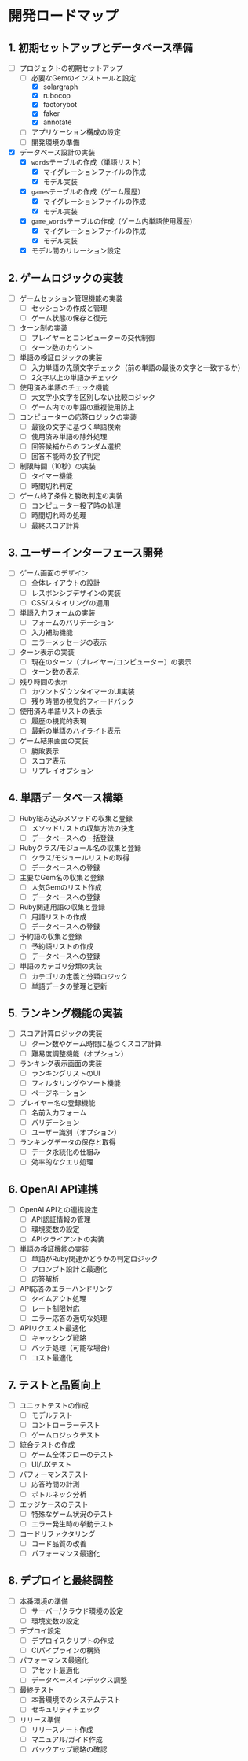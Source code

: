 # 開発ロードマップ

## 1. 初期セットアップとデータベース準備
- [ ] プロジェクトの初期セットアップ
  - [ ] 必要なGemのインストールと設定
    - [x] solargraph
    - [x] rubocop
    - [x] factorybot
    - [x] faker
    - [x] annotate
  - [ ] アプリケーション構成の設定
  - [ ] 開発環境の準備
- [x] データベース設計の実装
  - [x] `words`テーブルの作成（単語リスト）
    - [x] マイグレーションファイルの作成
    - [x] モデル実装
  - [x] `games`テーブルの作成（ゲーム履歴）
    - [x] マイグレーションファイルの作成
    - [x] モデル実装
  - [x] `game_words`テーブルの作成（ゲーム内単語使用履歴）
    - [x] マイグレーションファイルの作成
    - [x] モデル実装
  - [x] モデル間のリレーション設定

## 2. ゲームロジックの実装
- [ ] ゲームセッション管理機能の実装
  - [ ] セッションの作成と管理
  - [ ] ゲーム状態の保存と復元
- [ ] ターン制の実装
  - [ ] プレイヤーとコンピューターの交代制御
  - [ ] ターン数のカウント
- [ ] 単語の検証ロジックの実装
  - [ ] 入力単語の先頭文字チェック（前の単語の最後の文字と一致するか）
  - [ ] 2文字以上の単語かチェック
- [ ] 使用済み単語のチェック機能
  - [ ] 大文字小文字を区別しない比較ロジック
  - [ ] ゲーム内での単語の重複使用防止
- [ ] コンピューターの応答ロジックの実装
  - [ ] 最後の文字に基づく単語検索
  - [ ] 使用済み単語の除外処理
  - [ ] 回答候補からのランダム選択
  - [ ] 回答不能時の投了判定
- [ ] 制限時間（10秒）の実装
  - [ ] タイマー機能
  - [ ] 時間切れ判定
- [ ] ゲーム終了条件と勝敗判定の実装
  - [ ] コンピューター投了時の処理
  - [ ] 時間切れ時の処理
  - [ ] 最終スコア計算

## 3. ユーザーインターフェース開発
- [ ] ゲーム画面のデザイン
  - [ ] 全体レイアウトの設計
  - [ ] レスポンシブデザインの実装
  - [ ] CSS/スタイリングの適用
- [ ] 単語入力フォームの実装
  - [ ] フォームのバリデーション
  - [ ] 入力補助機能
  - [ ] エラーメッセージの表示
- [ ] ターン表示の実装
  - [ ] 現在のターン（プレイヤー/コンピューター）の表示
  - [ ] ターン数の表示
- [ ] 残り時間の表示
  - [ ] カウントダウンタイマーのUI実装
  - [ ] 残り時間の視覚的フィードバック
- [ ] 使用済み単語リストの表示
  - [ ] 履歴の視覚的表現
  - [ ] 最新の単語のハイライト表示
- [ ] ゲーム結果画面の実装
  - [ ] 勝敗表示
  - [ ] スコア表示
  - [ ] リプレイオプション

## 4. 単語データベース構築
- [ ] Ruby組み込みメソッドの収集と登録
  - [ ] メソッドリストの収集方法の決定
  - [ ] データベースへの一括登録
- [ ] Rubyクラス/モジュール名の収集と登録
  - [ ] クラス/モジュールリストの取得
  - [ ] データベースへの登録
- [ ] 主要なGem名の収集と登録
  - [ ] 人気Gemのリスト作成
  - [ ] データベースへの登録
- [ ] Ruby関連用語の収集と登録
  - [ ] 用語リストの作成
  - [ ] データベースへの登録
- [ ] 予約語の収集と登録
  - [ ] 予約語リストの作成
  - [ ] データベースへの登録
- [ ] 単語のカテゴリ分類の実装
  - [ ] カテゴリの定義と分類ロジック
  - [ ] 単語データの整理と更新

## 5. ランキング機能の実装
- [ ] スコア計算ロジックの実装
  - [ ] ターン数やゲーム時間に基づくスコア計算
  - [ ] 難易度調整機能（オプション）
- [ ] ランキング表示画面の実装
  - [ ] ランキングリストのUI
  - [ ] フィルタリングやソート機能
  - [ ] ページネーション
- [ ] プレイヤー名の登録機能
  - [ ] 名前入力フォーム
  - [ ] バリデーション
  - [ ] ユーザー識別（オプション）
- [ ] ランキングデータの保存と取得
  - [ ] データ永続化の仕組み
  - [ ] 効率的なクエリ処理

## 6. OpenAI API連携
- [ ] OpenAI APIとの連携設定
  - [ ] API認証情報の管理
  - [ ] 環境変数の設定
  - [ ] APIクライアントの実装
- [ ] 単語の検証機能の実装
  - [ ] 単語がRuby関連かどうかの判定ロジック
  - [ ] プロンプト設計と最適化
  - [ ] 応答解析
- [ ] API応答のエラーハンドリング
  - [ ] タイムアウト処理
  - [ ] レート制限対応
  - [ ] エラー応答の適切な処理
- [ ] APIリクエスト最適化
  - [ ] キャッシング戦略
  - [ ] バッチ処理（可能な場合）
  - [ ] コスト最適化

## 7. テストと品質向上
- [ ] ユニットテストの作成
  - [ ] モデルテスト
  - [ ] コントローラーテスト
  - [ ] ゲームロジックテスト
- [ ] 統合テストの作成
  - [ ] ゲーム全体フローのテスト
  - [ ] UI/UXテスト
- [ ] パフォーマンステスト
  - [ ] 応答時間の計測
  - [ ] ボトルネック分析
- [ ] エッジケースのテスト
  - [ ] 特殊なゲーム状況のテスト
  - [ ] エラー発生時の挙動テスト
- [ ] コードリファクタリング
  - [ ] コード品質の改善
  - [ ] パフォーマンス最適化

## 8. デプロイと最終調整
- [ ] 本番環境の準備
  - [ ] サーバー/クラウド環境の設定
  - [ ] 環境変数の設定
- [ ] デプロイ設定
  - [ ] デプロイスクリプトの作成
  - [ ] CIパイプラインの構築
- [ ] パフォーマンス最適化
  - [ ] アセット最適化
  - [ ] データベースインデックス調整
- [ ] 最終テスト
  - [ ] 本番環境でのシステムテスト
  - [ ] セキュリティチェック
- [ ] リリース準備
  - [ ] リリースノート作成
  - [ ] マニュアル/ガイド作成
  - [ ] バックアップ戦略の確認